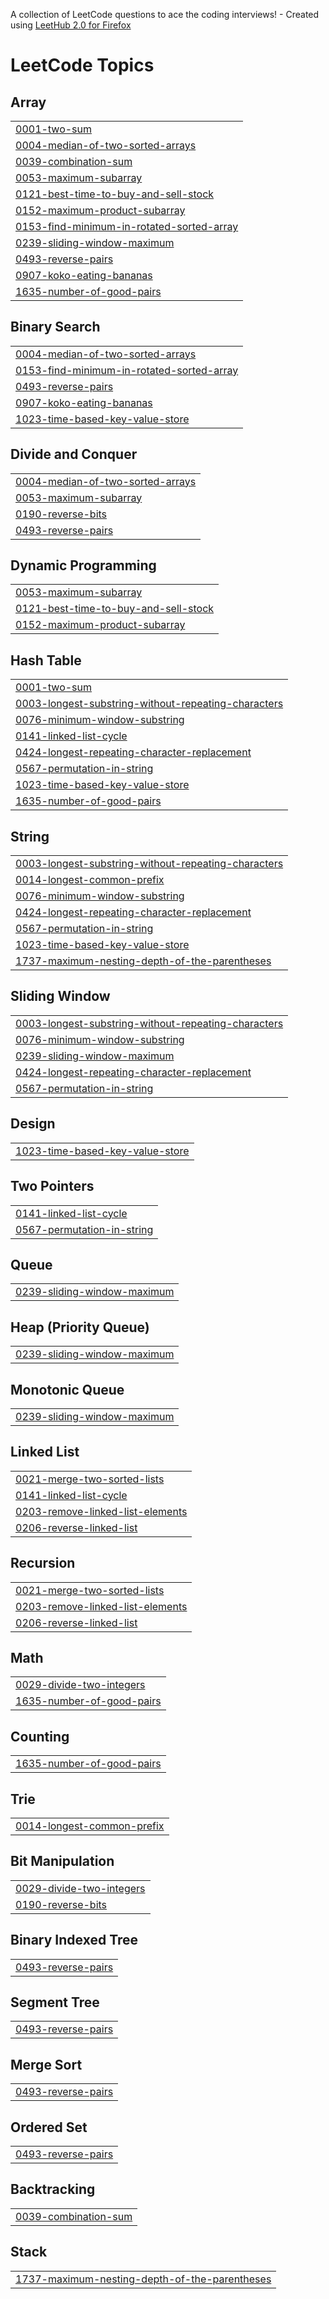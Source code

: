 A collection of LeetCode questions to ace the coding interviews! - Created using [LeetHub 2.0 for Firefox](https://github.com/maitreya2954/LeetHub-2.0-Firefox)
<!---LeetCode Topics Start-->
# LeetCode Topics
## Array
|  |
| ------- |
| [0001-two-sum](https://github.com/paavanshetty23/Leetcode_Solutions/tree/master/0001-two-sum) |
| [0004-median-of-two-sorted-arrays](https://github.com/paavanshetty23/Leetcode_Solutions/tree/master/0004-median-of-two-sorted-arrays) |
| [0039-combination-sum](https://github.com/paavanshetty23/Leetcode_Solutions/tree/master/0039-combination-sum) |
| [0053-maximum-subarray](https://github.com/paavanshetty23/Leetcode_Solutions/tree/master/0053-maximum-subarray) |
| [0121-best-time-to-buy-and-sell-stock](https://github.com/paavanshetty23/Leetcode_Solutions/tree/master/0121-best-time-to-buy-and-sell-stock) |
| [0152-maximum-product-subarray](https://github.com/paavanshetty23/Leetcode_Solutions/tree/master/0152-maximum-product-subarray) |
| [0153-find-minimum-in-rotated-sorted-array](https://github.com/paavanshetty23/Leetcode_Solutions/tree/master/0153-find-minimum-in-rotated-sorted-array) |
| [0239-sliding-window-maximum](https://github.com/paavanshetty23/Leetcode_Solutions/tree/master/0239-sliding-window-maximum) |
| [0493-reverse-pairs](https://github.com/paavanshetty23/Leetcode_Solutions/tree/master/0493-reverse-pairs) |
| [0907-koko-eating-bananas](https://github.com/paavanshetty23/Leetcode_Solutions/tree/master/0907-koko-eating-bananas) |
| [1635-number-of-good-pairs](https://github.com/paavanshetty23/Leetcode_Solutions/tree/master/1635-number-of-good-pairs) |
## Binary Search
|  |
| ------- |
| [0004-median-of-two-sorted-arrays](https://github.com/paavanshetty23/Leetcode_Solutions/tree/master/0004-median-of-two-sorted-arrays) |
| [0153-find-minimum-in-rotated-sorted-array](https://github.com/paavanshetty23/Leetcode_Solutions/tree/master/0153-find-minimum-in-rotated-sorted-array) |
| [0493-reverse-pairs](https://github.com/paavanshetty23/Leetcode_Solutions/tree/master/0493-reverse-pairs) |
| [0907-koko-eating-bananas](https://github.com/paavanshetty23/Leetcode_Solutions/tree/master/0907-koko-eating-bananas) |
| [1023-time-based-key-value-store](https://github.com/paavanshetty23/Leetcode_Solutions/tree/master/1023-time-based-key-value-store) |
## Divide and Conquer
|  |
| ------- |
| [0004-median-of-two-sorted-arrays](https://github.com/paavanshetty23/Leetcode_Solutions/tree/master/0004-median-of-two-sorted-arrays) |
| [0053-maximum-subarray](https://github.com/paavanshetty23/Leetcode_Solutions/tree/master/0053-maximum-subarray) |
| [0190-reverse-bits](https://github.com/paavanshetty23/Leetcode_Solutions/tree/master/0190-reverse-bits) |
| [0493-reverse-pairs](https://github.com/paavanshetty23/Leetcode_Solutions/tree/master/0493-reverse-pairs) |
## Dynamic Programming
|  |
| ------- |
| [0053-maximum-subarray](https://github.com/paavanshetty23/Leetcode_Solutions/tree/master/0053-maximum-subarray) |
| [0121-best-time-to-buy-and-sell-stock](https://github.com/paavanshetty23/Leetcode_Solutions/tree/master/0121-best-time-to-buy-and-sell-stock) |
| [0152-maximum-product-subarray](https://github.com/paavanshetty23/Leetcode_Solutions/tree/master/0152-maximum-product-subarray) |
## Hash Table
|  |
| ------- |
| [0001-two-sum](https://github.com/paavanshetty23/Leetcode_Solutions/tree/master/0001-two-sum) |
| [0003-longest-substring-without-repeating-characters](https://github.com/paavanshetty23/Leetcode_Solutions/tree/master/0003-longest-substring-without-repeating-characters) |
| [0076-minimum-window-substring](https://github.com/paavanshetty23/Leetcode_Solutions/tree/master/0076-minimum-window-substring) |
| [0141-linked-list-cycle](https://github.com/paavanshetty23/Leetcode_Solutions/tree/master/0141-linked-list-cycle) |
| [0424-longest-repeating-character-replacement](https://github.com/paavanshetty23/Leetcode_Solutions/tree/master/0424-longest-repeating-character-replacement) |
| [0567-permutation-in-string](https://github.com/paavanshetty23/Leetcode_Solutions/tree/master/0567-permutation-in-string) |
| [1023-time-based-key-value-store](https://github.com/paavanshetty23/Leetcode_Solutions/tree/master/1023-time-based-key-value-store) |
| [1635-number-of-good-pairs](https://github.com/paavanshetty23/Leetcode_Solutions/tree/master/1635-number-of-good-pairs) |
## String
|  |
| ------- |
| [0003-longest-substring-without-repeating-characters](https://github.com/paavanshetty23/Leetcode_Solutions/tree/master/0003-longest-substring-without-repeating-characters) |
| [0014-longest-common-prefix](https://github.com/paavanshetty23/Leetcode_Solutions/tree/master/0014-longest-common-prefix) |
| [0076-minimum-window-substring](https://github.com/paavanshetty23/Leetcode_Solutions/tree/master/0076-minimum-window-substring) |
| [0424-longest-repeating-character-replacement](https://github.com/paavanshetty23/Leetcode_Solutions/tree/master/0424-longest-repeating-character-replacement) |
| [0567-permutation-in-string](https://github.com/paavanshetty23/Leetcode_Solutions/tree/master/0567-permutation-in-string) |
| [1023-time-based-key-value-store](https://github.com/paavanshetty23/Leetcode_Solutions/tree/master/1023-time-based-key-value-store) |
| [1737-maximum-nesting-depth-of-the-parentheses](https://github.com/paavanshetty23/Leetcode_Solutions/tree/master/1737-maximum-nesting-depth-of-the-parentheses) |
## Sliding Window
|  |
| ------- |
| [0003-longest-substring-without-repeating-characters](https://github.com/paavanshetty23/Leetcode_Solutions/tree/master/0003-longest-substring-without-repeating-characters) |
| [0076-minimum-window-substring](https://github.com/paavanshetty23/Leetcode_Solutions/tree/master/0076-minimum-window-substring) |
| [0239-sliding-window-maximum](https://github.com/paavanshetty23/Leetcode_Solutions/tree/master/0239-sliding-window-maximum) |
| [0424-longest-repeating-character-replacement](https://github.com/paavanshetty23/Leetcode_Solutions/tree/master/0424-longest-repeating-character-replacement) |
| [0567-permutation-in-string](https://github.com/paavanshetty23/Leetcode_Solutions/tree/master/0567-permutation-in-string) |
## Design
|  |
| ------- |
| [1023-time-based-key-value-store](https://github.com/paavanshetty23/Leetcode_Solutions/tree/master/1023-time-based-key-value-store) |
## Two Pointers
|  |
| ------- |
| [0141-linked-list-cycle](https://github.com/paavanshetty23/Leetcode_Solutions/tree/master/0141-linked-list-cycle) |
| [0567-permutation-in-string](https://github.com/paavanshetty23/Leetcode_Solutions/tree/master/0567-permutation-in-string) |
## Queue
|  |
| ------- |
| [0239-sliding-window-maximum](https://github.com/paavanshetty23/Leetcode_Solutions/tree/master/0239-sliding-window-maximum) |
## Heap (Priority Queue)
|  |
| ------- |
| [0239-sliding-window-maximum](https://github.com/paavanshetty23/Leetcode_Solutions/tree/master/0239-sliding-window-maximum) |
## Monotonic Queue
|  |
| ------- |
| [0239-sliding-window-maximum](https://github.com/paavanshetty23/Leetcode_Solutions/tree/master/0239-sliding-window-maximum) |
## Linked List
|  |
| ------- |
| [0021-merge-two-sorted-lists](https://github.com/paavanshetty23/Leetcode_Solutions/tree/master/0021-merge-two-sorted-lists) |
| [0141-linked-list-cycle](https://github.com/paavanshetty23/Leetcode_Solutions/tree/master/0141-linked-list-cycle) |
| [0203-remove-linked-list-elements](https://github.com/paavanshetty23/Leetcode_Solutions/tree/master/0203-remove-linked-list-elements) |
| [0206-reverse-linked-list](https://github.com/paavanshetty23/Leetcode_Solutions/tree/master/0206-reverse-linked-list) |
## Recursion
|  |
| ------- |
| [0021-merge-two-sorted-lists](https://github.com/paavanshetty23/Leetcode_Solutions/tree/master/0021-merge-two-sorted-lists) |
| [0203-remove-linked-list-elements](https://github.com/paavanshetty23/Leetcode_Solutions/tree/master/0203-remove-linked-list-elements) |
| [0206-reverse-linked-list](https://github.com/paavanshetty23/Leetcode_Solutions/tree/master/0206-reverse-linked-list) |
## Math
|  |
| ------- |
| [0029-divide-two-integers](https://github.com/paavanshetty23/Leetcode_Solutions/tree/master/0029-divide-two-integers) |
| [1635-number-of-good-pairs](https://github.com/paavanshetty23/Leetcode_Solutions/tree/master/1635-number-of-good-pairs) |
## Counting
|  |
| ------- |
| [1635-number-of-good-pairs](https://github.com/paavanshetty23/Leetcode_Solutions/tree/master/1635-number-of-good-pairs) |
## Trie
|  |
| ------- |
| [0014-longest-common-prefix](https://github.com/paavanshetty23/Leetcode_Solutions/tree/master/0014-longest-common-prefix) |
## Bit Manipulation
|  |
| ------- |
| [0029-divide-two-integers](https://github.com/paavanshetty23/Leetcode_Solutions/tree/master/0029-divide-two-integers) |
| [0190-reverse-bits](https://github.com/paavanshetty23/Leetcode_Solutions/tree/master/0190-reverse-bits) |
## Binary Indexed Tree
|  |
| ------- |
| [0493-reverse-pairs](https://github.com/paavanshetty23/Leetcode_Solutions/tree/master/0493-reverse-pairs) |
## Segment Tree
|  |
| ------- |
| [0493-reverse-pairs](https://github.com/paavanshetty23/Leetcode_Solutions/tree/master/0493-reverse-pairs) |
## Merge Sort
|  |
| ------- |
| [0493-reverse-pairs](https://github.com/paavanshetty23/Leetcode_Solutions/tree/master/0493-reverse-pairs) |
## Ordered Set
|  |
| ------- |
| [0493-reverse-pairs](https://github.com/paavanshetty23/Leetcode_Solutions/tree/master/0493-reverse-pairs) |
## Backtracking
|  |
| ------- |
| [0039-combination-sum](https://github.com/paavanshetty23/Leetcode_Solutions/tree/master/0039-combination-sum) |
## Stack
|  |
| ------- |
| [1737-maximum-nesting-depth-of-the-parentheses](https://github.com/paavanshetty23/Leetcode_Solutions/tree/master/1737-maximum-nesting-depth-of-the-parentheses) |
<!---LeetCode Topics End-->
